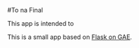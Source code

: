 #To na Final

This app is intended to 

This is a small app based on [Flask on GAE](https://github.com/kelp404/Flask-GAE).


